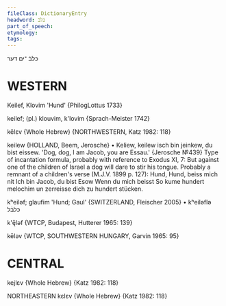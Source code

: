 ```yaml
---
fileClass: DictionaryEntry
headword: כּלבֿ
part_of_speech: 
etymology: 
tags: 
---
```

כּלבֿ
־ים
דער

WESTERN
========

Keilef, Klovim 'Hund' {PhilogLottus 1733}

keilef; (pl.) klouvim, k'lovim {Sprach-Meister 1742}

kēlɛv {Whole Hebrew} {NORTHWESTERN, Katz 1982: 118}

keilew {HOLLAND, Beem, Jerosche}
	•	Keliew, keilew isch bin jeinkew, du bist eissew. 'Dog, dog, I am Jacob, you are Essau.' {Jerosche №439}
	Type of incantation formula, probably with reference to Exodus XI, 7: But against one of the children of Israel a dog will dare to stir his tongue. Probably a remnant of a children's verse (M.J.V. 1899 p. 127): 
Hund, Hund, beiss mich nit
Ich bin Jacob, du bist Esow
Wenn du mich beisst
So kume hundert melochim
un zerreisse dich zu hundert stücken.

kʰeiləf; glaufim 'Hund; Gaul' {SWITZERLAND, Fleischer 2005}
	•	kʰeiləflə כּלבֿל

k'ę̄ləf {WTCP, Budapest, Hutterer 1965: 139}

kēləv {WTCP, SOUTHWESTERN HUNGARY, Garvin 1965: 95}

CENTRAL
========

kejlɛv {Whole Hebrew} {Katz 1982: 118}

NORTHEASTERN
kɛlɛv {Whole Hebrew} {Katz 1982: 118}

